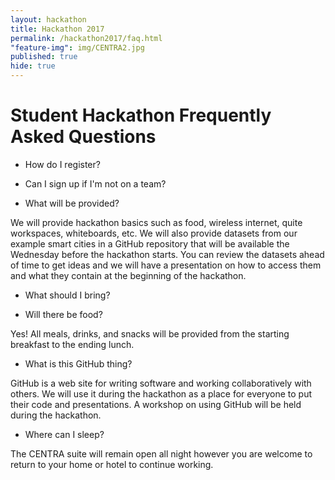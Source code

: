 ```yaml
---
layout: hackathon
title: Hackathon 2017
permalink: /hackathon2017/faq.html
"feature-img": img/CENTRA2.jpg
published: true
hide: true
---
```


# Student Hackathon Frequently Asked Questions

* How do I register?

* Can I sign up if I'm not on a team?

* What will be provided?

We will provide hackathon basics such as food, wireless internet, quite workspaces, whiteboards, etc.
We will also provide datasets from our example smart cities in a GitHub repository that will be 
available the Wednesday before the hackathon starts. You can review the datasets ahead of time to
get ideas and we will have a presentation on how to access them and what they contain at the 
beginning of the hackathon.

* What should I bring?

* Will there be food?

Yes! All meals, drinks, and snacks will be provided from the starting breakfast to the ending lunch.

* What is this GitHub thing?

GitHub is a web site for writing software and working collaboratively with others. We will use it during
the hackathon as a place for everyone to put their code and presentations. A workshop on using GitHub will
be held during the hackathon.

* Where can I sleep?

The CENTRA suite will remain open all night however you are welcome to return to your home or hotel
to continue working.